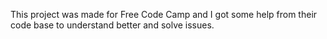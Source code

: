 This project was made for Free Code Camp and I got some help from their code base to understand better and solve issues. 